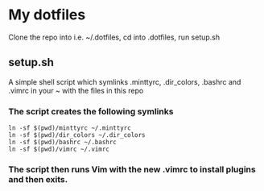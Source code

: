# My dotfiles
Clone the repo into i.e. ~/.dotfiles, cd into .dotfiles, run setup.sh

## setup.sh
A simple shell script which symlinks .minttyrc, .dir_colors, .bashrc and .vimrc in your ~ with the files in this repo


### The script creates the following symlinks
```
ln -sf $(pwd)/minttyrc ~/.minttyrc
ln -sf $(pwd)/dir_colors ~/.dir_colors
ln -sf $(pwd)/bashrc ~/.bashrc
ln -sf $(pwd)/vimrc ~/.vimrc
```


### The script then runs Vim with the new .vimrc to install plugins and then exits.
